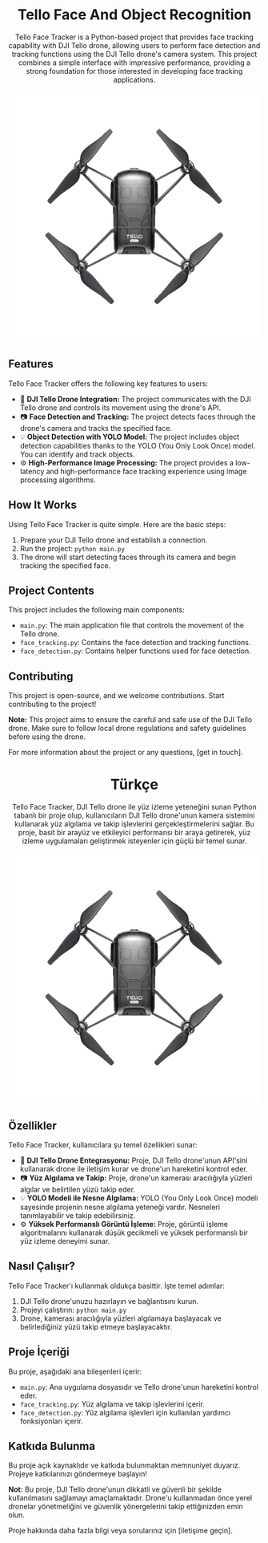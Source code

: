 <!-- Project Title -->
<h1 align="center">Tello Face And Object Recognition</h1>

<!-- Project Description -->
<p align="center">
  Tello Face Tracker is a Python-based project that provides face tracking capability with DJI Tello drone, allowing users to perform face detection and tracking functions using the DJI Tello drone's camera system. This project combines a simple interface with impressive performance, providing a strong foundation for those interested in developing face tracking applications.
</p>

<!-- Project Image -->
<p align="center">
  <img src="assets/drone.png" alt="Tello Face Tracker" width="500">
</p>

<!-- Features -->
## Features

Tello Face Tracker offers the following key features to users:

- 🚁 **DJI Tello Drone Integration:** The project communicates with the DJI Tello drone and controls its movement using the drone's API.
- 📷 **Face Detection and Tracking:** The project detects faces through the drone's camera and tracks the specified face.
- 💡 **Object Detection with YOLO Model:** The project includes object detection capabilities thanks to the YOLO (You Only Look Once) model. You can identify and track objects.
- ⚙️ **High-Performance Image Processing:** The project provides a low-latency and high-performance face tracking experience using image processing algorithms.

<!-- How It Works -->
## How It Works

Using Tello Face Tracker is quite simple. Here are the basic steps:

1. Prepare your DJI Tello drone and establish a connection.
2. Run the project: `python main.py`
3. The drone will start detecting faces through its camera and begin tracking the specified face.



<!-- Project Contents -->
## Project Contents

This project includes the following main components:

- `main.py`: The main application file that controls the movement of the Tello drone.
- `face_tracking.py`: Contains the face detection and tracking functions.
- `face_detection.py`: Contains helper functions used for face detection.

<!-- Contributing -->
## Contributing

This project is open-source, and we welcome contributions. Start contributing to the project!

**Note:** This project aims to ensure the careful and safe use of the DJI Tello drone. Make sure to follow local drone regulations and safety guidelines before using the drone.

For more information about the project or any questions, [get in touch].



<h1 align="center">Türkçe</h1>

<!-- Proje Açıklaması -->
<p align="center">
  Tello Face Tracker, DJI Tello drone ile yüz izleme yeteneğini sunan Python tabanlı bir proje olup, kullanıcıların DJI Tello drone'unun kamera sistemini kullanarak yüz algılama ve takip işlevlerini gerçekleştirmelerini sağlar. Bu proje, basit bir arayüz ve etkileyici performansı bir araya getirerek, yüz izleme uygulamaları geliştirmek isteyenler için güçlü bir temel sunar.
</p>

<!-- Proje Görüntüsü -->
<p align="center">
  <img src="assets/drone.png" alt="Tello Face Tracker" width="500">
</p>

<!-- Özellikler -->
## Özellikler

Tello Face Tracker, kullanıcılara şu temel özellikleri sunar:

- 🚁 **DJI Tello Drone Entegrasyonu:** Proje, DJI Tello drone'unun API'sini kullanarak drone ile iletişim kurar ve drone'un hareketini kontrol eder.
- 📷 **Yüz Algılama ve Takip:** Proje, drone'un kamerası aracılığıyla yüzleri algılar ve belirtilen yüzü takip eder.
- 💡 **YOLO Modeli ile Nesne Algılama:** YOLO (You Only Look Once) modeli sayesinde projenin nesne algılama yeteneği vardır. Nesneleri tanımlayabilir ve takip edebilirsiniz.
- ⚙️ **Yüksek Performanslı Görüntü İşleme:** Proje, görüntü işleme algoritmalarını kullanarak düşük gecikmeli ve yüksek performanslı bir yüz izleme deneyimi sunar.

<!-- Nasıl Çalışır? -->
## Nasıl Çalışır?

Tello Face Tracker'ı kullanmak oldukça basittir. İşte temel adımlar:

1. DJI Tello drone'unuzu hazırlayın ve bağlantısını kurun.
2. Projeyi çalıştırın: `python main.py`
3. Drone, kamerası aracılığıyla yüzleri algılamaya başlayacak ve belirlediğiniz yüzü takip etmeye başlayacaktır.




<!-- Proje İçeriği -->
## Proje İçeriği

Bu proje, aşağıdaki ana bileşenleri içerir:

- `main.py`: Ana uygulama dosyasıdır ve Tello drone'unun hareketini kontrol eder.
- `face_tracking.py`: Yüz algılama ve takip işlevlerini içerir.
- `face_detection.py`: Yüz algılama işlevleri için kullanılan yardımcı fonksiyonları içerir.

<!-- Katkıda Bulunma -->
## Katkıda Bulunma

Bu proje açık kaynaklıdır ve katkıda bulunmaktan memnuniyet duyarız. Projeye katkılarınızı göndermeye başlayın!



**Not:** Bu proje, DJI Tello drone'unun dikkatli ve güvenli bir şekilde kullanılmasını sağlamayı amaçlamaktadır. Drone'u kullanmadan önce yerel dronelar yönetmeliğini ve güvenlik yönergelerini takip ettiğinizden emin olun.

Proje hakkında daha fazla bilgi veya sorularınız için [iletişime geçin].
